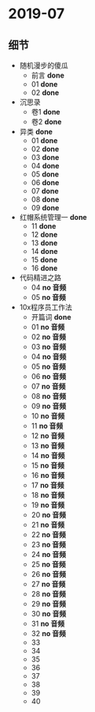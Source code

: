 # 2019-07

## 细节

* 随机漫步的傻瓜
	* 前言 **done**
	* 01 **done**
	* 02 **done**
* 沉思录
	* 卷1 **done**
	* 卷2 **done**
* 异类 **done**
	* 01 **done**
	* 02 **done**
	* 03 **done**
	* 04 **done**
	* 05 **done**
	* 06 **done**
	* 07 **done**
	* 08 **done**
	* 09 **done**
* 红帽系统管理一 **done**
	* 11 **done**
	* 12 **done**
	* 13 **done**
	* 14 **done**
	* 15 **done**
	* 16 **done**
* 代码精进之路
	* 04 **no 音频**
	* 05 **no 音频**
* 10x程序员工作法
	* 开篇词 **done**
	* 01 **no 音频**
	* 02 **no 音频**
	* 03 **no 音频**
	* 04 **no 音频**
	* 05 **no 音频**
	* 06 **no 音频**
	* 07 **no 音频**
	* 08 **no 音频**
	* 09 **no 音频**
	* 10 **no 音频**
	* 11 **no 音频**
	* 12 **no 音频**
	* 13 **no 音频**
	* 14 **no 音频**
	* 15 **no 音频**
	* 16 **no 音频**
	* 17 **no 音频**
	* 18 **no 音频**
	* 19 **no 音频**
	* 20 **no 音频**
	* 21 **no 音频**
	* 22 **no 音频**
	* 23 **no 音频**
	* 24 **no 音频**
	* 25 **no 音频**
	* 26 **no 音频**
	* 27 **no 音频**
	* 28 **no 音频**
	* 29 **no 音频**
	* 30 **no 音频**
	* 31 **no 音频**
	* 32 **no 音频**
	* 33
	* 34
	* 35
	* 36
	* 37
	* 38
	* 39
	* 40